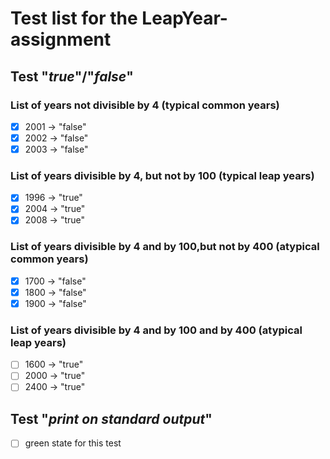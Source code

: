 # Test list for the LeapYear-assignment

## Test "_true_"/"_false_"

### List of years not divisible by 4 (typical common years)
- [X] 2001 -> "false"
- [X] 2002 -> "false"
- [X] 2003 -> "false"

### List of years divisible by 4, but not by 100 (typical leap years)
- [X] 1996 -> "true"
- [X] 2004 -> "true"
- [X] 2008 -> "true"

### List of years divisible by 4 and by 100,but not by 400 (atypical common years)
- [X] 1700 -> "false"
- [X] 1800 -> "false"
- [X] 1900 -> "false"

### List of years divisible by 4 and by 100 and by 400 (atypical leap years)
- [ ] 1600 -> "true"
- [ ] 2000 -> "true"
- [ ] 2400 -> "true"

## Test "_print on standard output_"
- [ ] green state for this test